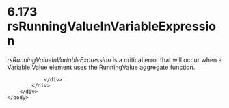 <html dir="LTR" xmlns:mshelp="http://msdn.microsoft.com/mshelp" xmlns:ddue="http://ddue.schemas.microsoft.com/authoring/2003/5" xmlns:xlink="http://www.w3.org/1999/xlink" xmlns:tool="http://www.microsoft.com/tooltip">
    <head>
        <meta http-equiv="Content-Type" content="text/html; CHARSET=utf-8"></meta>
        <meta name="save" content="history"></meta>
        <title>6.173 rsRunningValueInVariableExpression</title>
        <xml>
            <mshelp:toctitle title="6.173 rsRunningValueInVariableExpression"></mshelp:toctitle>
            <mshelp:rltitle title="[MS-RDL]: rsRunningValueInVariableExpression"></mshelp:rltitle>
            <mshelp:keyword index="A" term="04e968d2-b191-4f53-abe6-e999c0164b21"></mshelp:keyword>
            <mshelp:attr name="DCSext.ContentType" value="open specification"></mshelp:attr>
            <mshelp:attr name="AssetID" value="04e968d2-b191-4f53-abe6-e999c0164b21"></mshelp:attr>
            <mshelp:attr name="TopicType" value="kbRef"></mshelp:attr>
            <mshelp:attr name="DCSext.Title" value="[MS-RDL]: rsRunningValueInVariableExpression" />
        </xml>
    </head>
    <body>
        <div id="header">
            <h1 class="heading">6.173 rsRunningValueInVariableExpression</h1>
        </div>
        <div id="mainSection">
            <div id="mainBody">
                <div id="allHistory" class="saveHistory"></div>
                <div id="sectionSection0" class="section" name="collapseableSection">
                    

<p><i>rsRunningValueInVariableExpression</i> is a critical
error that will occur when a <a href="92475a61-4625-4027-b262-e9e973c5144c.htm">Variable.Value</a>
element uses the <a href="d87b6538-477f-4292-a3dd-a5774142bec6.htm">RunningValue</a>
aggregate function.</p>


                </div>
            </div>
        </div>
    </body>
</html>